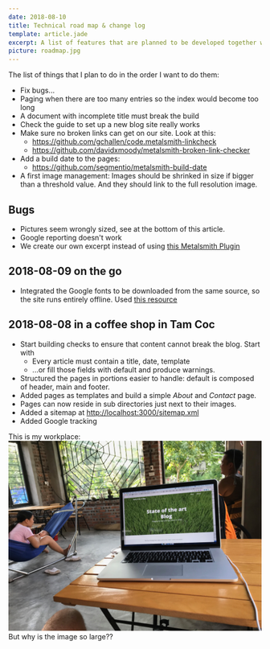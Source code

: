 ```yaml
---
date: 2018-08-10
title: Technical road map & change log
template: article.jade
excerpt: A list of features that are planned to be developed together with their priority. Be aware that things might change...!
picture: roadmap.jpg
---
```


The list of things that I plan to do in the order I want to do them:

* Fix bugs...
* Paging when there are too many entries so the index would become too long
* A document with incomplete title must break the build
* Check the guide to set up a new blog site really works
* Make sure no broken links can get on our site. Look at this:
  * https://github.com/gchallen/code.metalsmith-linkcheck
  * https://github.com/davidxmoody/metalsmith-broken-link-checker
* Add a build date to the pages:
  * https://github.com/segmentio/metalsmith-build-date
* A first image management: Images should be shrinked in size if bigger than a threshold value. And they should link to the full resolution image.

## Bugs

* Pictures seem wrongly sized, see at the bottom of this article.
* Google reporting doesn't work
* We create our own excerpt instead of using [this Metalsmith Plugin](https://github.com/segmentio/metalsmith-excerpts)

## 2018-08-09 on the go

* Integrated the Google fonts to be downloaded from the same source, so the site runs entirely offline. Used [this resource](https://google-webfonts-helper.herokuapp.com/)

## 2018-08-08 in a coffee shop in Tam Coc

* Start building checks to ensure that content cannot break the blog. Start with
  * Every article must contain a title, date, template
  * ...or fill those fields with default and produce warnings.
* Structured the pages in portions easier to handle: default is composed of header, main and footer.
* Added pages as templates and build a simple _About_ and _Contact_ page.
* Pages can now reside in sub directories just next to their images.
* Added a sitemap at [http://localhost:3000/sitemap.xml](http://localhost:3000/sitemap.xml)
* Added Google tracking

This is my workplace:
![Coffee Shop](coffeeshop.jpg) 
But why is the image so large??